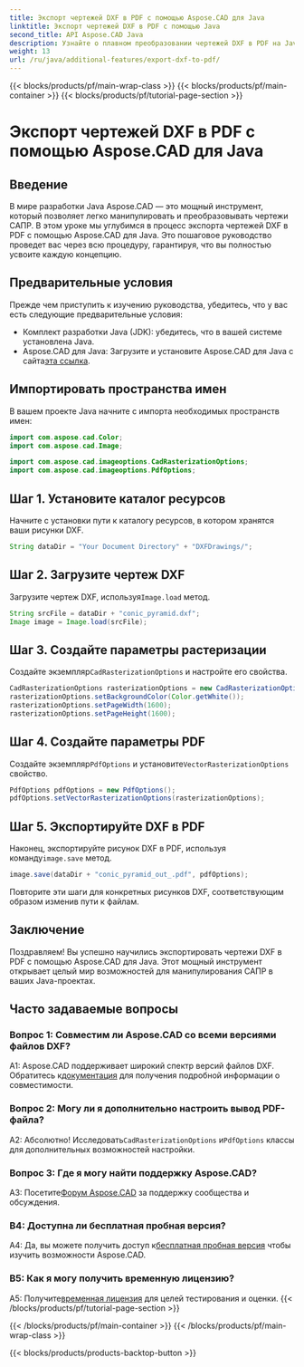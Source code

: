```yaml
---
title: Экспорт чертежей DXF в PDF с помощью Aspose.CAD для Java
linktitle: Экспорт чертежей DXF в PDF с помощью Java
second_title: API Aspose.CAD Java
description: Узнайте о плавном преобразовании чертежей DXF в PDF на Java с помощью Aspose.CAD. Улучшите свой рабочий процесс САПР без особых усилий.
weight: 13
url: /ru/java/additional-features/export-dxf-to-pdf/
---
```


{{< blocks/products/pf/main-wrap-class >}}
{{< blocks/products/pf/main-container >}}
{{< blocks/products/pf/tutorial-page-section >}}

# Экспорт чертежей DXF в PDF с помощью Aspose.CAD для Java

## Введение

В мире разработки Java Aspose.CAD — это мощный инструмент, который позволяет легко манипулировать и преобразовывать чертежи САПР. В этом уроке мы углубимся в процесс экспорта чертежей DXF в PDF с помощью Aspose.CAD для Java. Это пошаговое руководство проведет вас через всю процедуру, гарантируя, что вы полностью усвоите каждую концепцию.

## Предварительные условия

Прежде чем приступить к изучению руководства, убедитесь, что у вас есть следующие предварительные условия:

- Комплект разработки Java (JDK): убедитесь, что в вашей системе установлена Java.
-  Aspose.CAD для Java: Загрузите и установите Aspose.CAD для Java с сайта[эта ссылка](https://releases.aspose.com/cad/java/).

## Импортировать пространства имен

В вашем проекте Java начните с импорта необходимых пространств имен:

```java
import com.aspose.cad.Color;
import com.aspose.cad.Image;

import com.aspose.cad.imageoptions.CadRasterizationOptions;
import com.aspose.cad.imageoptions.PdfOptions;
```

## Шаг 1. Установите каталог ресурсов

Начните с установки пути к каталогу ресурсов, в котором хранятся ваши рисунки DXF.

```java
String dataDir = "Your Document Directory" + "DXFDrawings/";
```

## Шаг 2. Загрузите чертеж DXF

 Загрузите чертеж DXF, используя`Image.load` метод.

```java
String srcFile = dataDir + "conic_pyramid.dxf";
Image image = Image.load(srcFile);
```

## Шаг 3. Создайте параметры растеризации

 Создайте экземпляр`CadRasterizationOptions` и настройте его свойства.

```java
CadRasterizationOptions rasterizationOptions = new CadRasterizationOptions();
rasterizationOptions.setBackgroundColor(Color.getWhite());
rasterizationOptions.setPageWidth(1600);
rasterizationOptions.setPageHeight(1600);
```

## Шаг 4. Создайте параметры PDF

 Создайте экземпляр`PdfOptions` и установите`VectorRasterizationOptions` свойство.

```java
PdfOptions pdfOptions = new PdfOptions();
pdfOptions.setVectorRasterizationOptions(rasterizationOptions);
```

## Шаг 5. Экспортируйте DXF в PDF

 Наконец, экспортируйте рисунок DXF в PDF, используя команду`image.save` метод.

```java
image.save(dataDir + "conic_pyramid_out_.pdf", pdfOptions);
```

Повторите эти шаги для конкретных рисунков DXF, соответствующим образом изменив пути к файлам.

## Заключение

Поздравляем! Вы успешно научились экспортировать чертежи DXF в PDF с помощью Aspose.CAD для Java. Этот мощный инструмент открывает целый мир возможностей для манипулирования САПР в ваших Java-проектах.

## Часто задаваемые вопросы

### Вопрос 1: Совместим ли Aspose.CAD со всеми версиями файлов DXF?

 A1: Aspose.CAD поддерживает широкий спектр версий файлов DXF. Обратитесь к[документация](https://reference.aspose.com/cad/java/) для получения подробной информации о совместимости.

### Вопрос 2: Могу ли я дополнительно настроить вывод PDF-файла?

 А2: Абсолютно! Исследовать`CadRasterizationOptions` и`PdfOptions` классы для дополнительных возможностей настройки.

### Вопрос 3: Где я могу найти поддержку Aspose.CAD?

 A3: Посетите[Форум Aspose.CAD](https://forum.aspose.com/c/cad/19) за поддержку сообщества и обсуждения.

### В4: Доступна ли бесплатная пробная версия?

 A4: Да, вы можете получить доступ к[бесплатная пробная версия](https://releases.aspose.com/) чтобы изучить возможности Aspose.CAD.

### В5: Как я могу получить временную лицензию?

 A5: Получите[временная лицензия](https://purchase.aspose.com/temporary-license/) для целей тестирования и оценки.
{{< /blocks/products/pf/tutorial-page-section >}}

{{< /blocks/products/pf/main-container >}}
{{< /blocks/products/pf/main-wrap-class >}}

{{< blocks/products/products-backtop-button >}}
